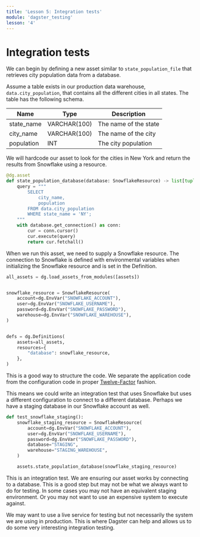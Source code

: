 ```yaml
---
title: 'Lesson 5: Integration tests'
module: 'dagster_testing'
lesson: '4'
---
```


# Integration tests

We can begin by defining a new asset similar to `state_population_file` that retrieves city population data from a database.

Assume a table exists in our production data warehouse, `data.city_population`, that contains all the different cities in all states. The table has the following schema.

| Name | Type | Description |
| --- | --- | --- |
| state_name | VARCHAR(100) | The name of the state |
| city_name | VARCHAR(100) | The name of the city |
| population | INT | The city population |

We will hardcode our asset to look for the cities in New York and return the results from Snowflake using a resource.

```python
@dg.asset
def state_population_database(database: SnowflakeResource) -> list[tuple]:
    query = """
        SELECT
            city_name,
            population
        FROM data.city_population
        WHERE state_name = 'NY';
    """
    with database.get_connection() as conn:
        cur = conn.cursor()
        cur.execute(query)
        return cur.fetchall()
```

When we run this asset, we need to supply a Snowflake resource. The connection to Snowflake is defined with environmental variables when initializing the Snowflake resource and is set in the Definition.

```python
all_assets = dg.load_assets_from_modules([assets])


snowflake_resource = SnowflakeResource(
    account=dg.EnvVar("SNOWFLAKE_ACCOUNT"),
    user=dg.EnvVar("SNOWFLAKE_USERNAME"),
    password=dg.EnvVar("SNOWFLAKE_PASSWORD"),
    warehouse=dg.EnvVar("SNOWFLAKE_WAREHOUSE"),
)


defs = dg.Definitions(
    assets=all_assets,
    resources={
        "database": snowflake_resource,
    },
)
```

This is a good way to structure the code. We separate the application code from the configuration code in proper [Twelve-Factor](https://12factor.net/) fashion.

This means we could write an integration test that uses Snowflake but uses a different configuration to connect to a different database. Perhaps we have a staging database in our Snowflake account as well.

```python
def test_snowflake_staging():
    snowflake_staging_resource = SnowflakeResource(
        account=dg.EnvVar("SNOWFLAKE_ACCOUNT"),
        user=dg.EnvVar("SNOWFLAKE_USERNAME"),
        password=dg.EnvVar("SNOWFLAKE_PASSWORD"),
        database="STAGING",
        warehouse="STAGING_WAREHOUSE",
    )

    assets.state_population_database(snowflake_staging_resource)
```

This is an integration test. We are ensuring our asset works by connecting to a database. This is a good step but may not be what we always want to do for testing. In some cases you may not have an equivalent staging environment. Or you may not want to use an expensive system to execute against. 

We may want to use a live service for testing but not necessarily the system we are using in production. This is where Dagster can help and allows us to do some very interesting integration testing.
